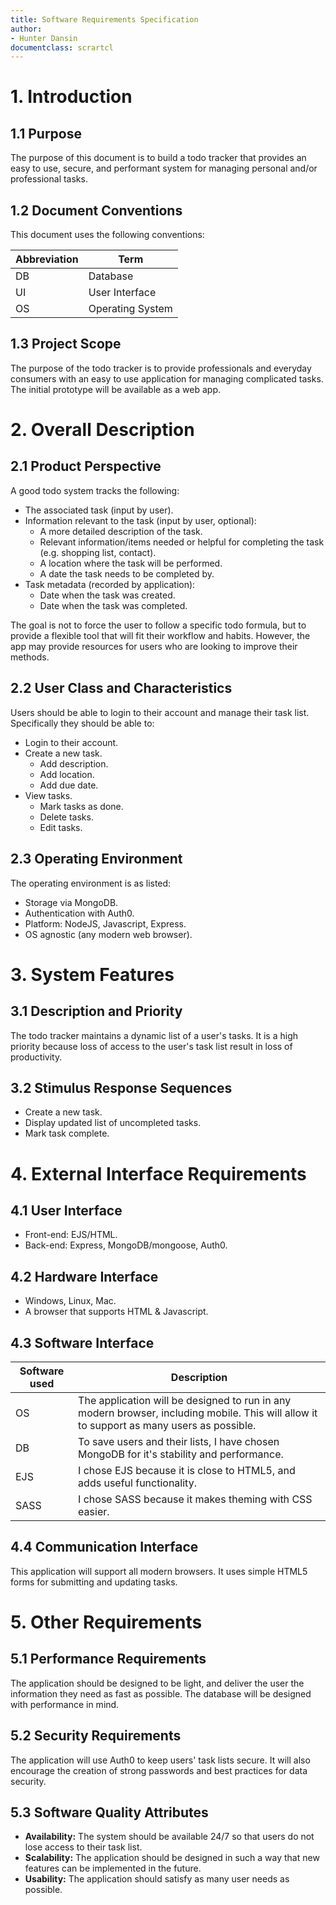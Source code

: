 ```yaml
---
title: Software Requirements Specification
author: 
- Hunter Dansin
documentclass: scrartcl
---
```


# 1. Introduction


## 1.1 Purpose


The purpose of this document is to build a todo tracker that provides an easy to use, secure, and performant system for managing personal and/or professional tasks.


## 1.2 Document Conventions


This document uses the following conventions: 


|Abbreviation|Term     |
|------------|---------|
|DB          |Database |
|UI          |User Interface|
|OS          |Operating System|


## 1.3 Project Scope


The purpose of the todo tracker is to provide professionals and everyday consumers with an easy to use application for managing complicated tasks. The initial prototype will be available as a web app.


# 2. Overall Description


## 2.1 Product Perspective


 A good todo system tracks the following:

- The associated task (input by user).
- Information relevant to the task (input by user, optional):
  - A more detailed description of the task.
  - Relevant information/items needed or helpful for completing the task (e.g. shopping list, contact).
  - A location where the task will be performed.
  - A date the task needs to be completed by.
- Task metadata (recorded by application):
  - Date when the task was created.
  - Date when the task was completed.

The goal is not to force the user to follow a specific todo formula, but to provide a flexible tool that will fit their workflow and habits. However, the app may provide resources for users who are looking to improve their methods.


## 2.2 User Class and Characteristics


Users should be able to login to their account and manage their task list. Specifically they should be able to:

- Login to their account.
- Create a new task.
  - Add description.
  - Add location.
  - Add due date.
- View tasks.
  - Mark tasks as done.
  - Delete tasks.
  - Edit tasks.


## 2.3 Operating Environment


The operating environment is as listed:

- Storage via MongoDB.
- Authentication with Auth0.
- Platform: NodeJS, Javascript, Express.
- OS agnostic (any modern web browser).


# 3. System Features


## 3.1 Description and Priority


The todo tracker maintains a dynamic list of a user's tasks. It is a high priority because loss of access to the user's task list result in loss of productivity.


## 3.2 Stimulus Response Sequences


- Create a new task.
- Display updated list of uncompleted tasks.
- Mark task complete.


# 4. External Interface Requirements


## 4.1 User Interface


- Front-end: EJS/HTML.
- Back-end: Express, MongoDB/mongoose, Auth0.


## 4.2 Hardware Interface


- Windows, Linux, Mac.
- A browser that supports HTML & Javascript.


## 4.3 Software Interface


|Software used | Description |
|--------------|-------------|
|OS            |The application will be designed to run in any modern browser, including mobile. This will allow it to support as many users as possible.|
|DB            |To save users and their lists, I have chosen MongoDB for it's stability and performance.|
|EJS           |I chose EJS because it is close to HTML5, and adds useful functionality.|
|SASS          |I chose SASS because it makes theming with CSS easier.|


## 4.4 Communication Interface


This application will support all modern browsers. It uses simple HTML5 forms for submitting and updating tasks.


# 5. Other Requirements


## 5.1 Performance Requirements


The application should be designed to be light, and deliver the user the information they need as fast as possible. The database will be designed with performance in mind.


## 5.2 Security Requirements


The application will use Auth0 to keep users' task lists secure. It will also encourage the creation of strong passwords and best practices for data security.


## 5.3 Software Quality Attributes


- **Availability:** The system should be available 24/7 so that users do not lose access to their task list.
- **Scalability:** The application should be designed in such a way that new features can be implemented in the future.
- **Usability:** The application should satisfy as many user needs as possible.
